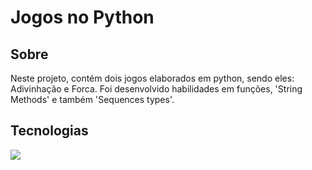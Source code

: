 <h1>Jogos no Python</h1>

<h2> Sobre</h2>
<p>Neste projeto, contém dois jogos elaborados em python, sendo eles: Adivinhação e Forca. Foi desenvolvido habilidades em funções, 'String Methods' e também 'Sequences types'.</p>

##  Tecnologias
<div>
  <img src="https://img.shields.io/badge/python-3670A0?style=for-the-badge&logo=python&logoColor=ffdd54"> 


</div> <br> <br>

